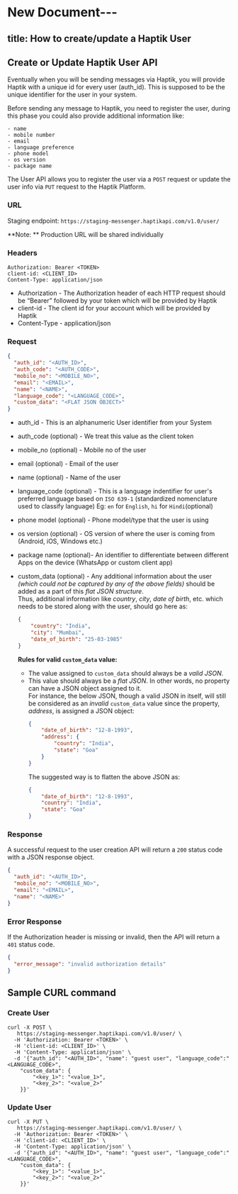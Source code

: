 # New Document---
title: How to create/update a Haptik User
---

## Create or Update Haptik User API

Eventually when you will be sending messages via Haptik, you will provide Haptik with a unique id for every user (auth_id). This is supposed to be the unique identifier for the user in your system.

Before sending any message to Haptik, you need to register the user, during this phase you could also provide additional information like:

	- name
	- mobile number
	- email
	- language preference
	- phone model
	- os version
	- package name

The User API allows you to register the user via a `POST` request or update the user info via `PUT` request to the Haptik Platform.

### URL

Staging endpoint: `https://staging-messenger.haptikapi.com/v1.0/user/`

**Note: ** Production URL will be shared individually

### Headers

```
Authorization: Bearer <TOKEN>
client-id: <CLIENT_ID>
Content-Type: application/json
```

- Authorization - The Authorization header of each HTTP request should be “Bearer” followed by your token which will be provided by Haptik
- client-id - The client id for your account which will be provided by Haptik
- Content-Type - application/json

### Request

```json
{
  "auth_id": "<AUTH_ID>",
  "auth_code": "<AUTH_CODE>",
  "mobile_no": "<MOBILE_NO>",
  "email": "<EMAIL>",
  "name": "<NAME>",
  "language_code": "<LANGUAGE_CODE>",
  "custom_data": "<FLAT JSON OBJECT>"
}
```

- auth_id - This is an alphanumeric User identifier from your System
- auth_code (optional) - We treat this value as the client token
- mobile_no (optional) - Mobile no of the user
- email (optional) - Email of the user
- name (optional) - Name of the user
- language_code (optional) - This is a language indentifier for user's preferred language based on `ISO 639-1` (standardized nomenclature used to classify language)
                  Eg: `en` for `English`,
                      `hi` for `Hindi`(optional)
- phone model (optional) - Phone model/type that the user is using
- os version (optional) - OS version of where the user is coming from (Android, iOS, Windows etc.)
- package name (optional)- An identifier to differentiate between different Apps on the device (WhatsApp or custom client app)
- custom_data (optional) - Any additional information about the user _(which could not be captured by any of the above fields)_ should be added as a part of this _flat JSON structure_. <br/>
Thus, additional information like _country_, _city_, _date of birth_, etc. which needs to be stored along with the user, should go here as:
	```json
	{
		"country": "India",
    	"city": "Mumbai",
    	"date_of_birth": "25-03-1985"
	}
	```

	**Rules for valid `custom_data` value:**
	- The value assigned to `custom_data` should always be a _valid JSON_.
	- This value should always be a _flat JSON_. In other words, no property can have a JSON object assigned to it. <br/> For instance, the below JSON, though a valid JSON in itself, will still be considered as an _invalid_ `custom_data` value since the property, _address_, is assigned a JSON object:
		```json
        {
	    	"date_of_birth": "12-8-1993",
			"address": {
				"country": "India",
				"state": "Goa"
			}
		}
        ```
		The suggested way is to flatten the above JSON as:
	    ```json
        {
			"date_of_birth": "12-8-1993",
			"country": "India",
			"state": "Goa"
		}
        ```



### Response

A successful request to the user creation API will return a `200` status code with a JSON response object.

```json
{
  "auth_id": "<AUTH_ID>",
  "mobile_no": "<MOBILE_NO>",
  "email": "<EMAIL>",
  "name": "<NAME>"
}
```

### Error Response

If the Authorization header is missing or invalid, then the API will return a `401` status code.

```json
{
  "error_message": "invalid authorization details"
}
```

## Sample CURL command
### Create User
```
curl -X POST \
   https://staging-messenger.haptikapi.com/v1.0/user/ \
  -H 'Authorization: Bearer <TOKEN>' \
  -H 'client-id: <CLIENT_ID>' \
  -H 'Content-Type: application/json' \
  -d '{"auth_id": "<AUTH_ID>", "name": "guest user", "language_code":"<LANGUAGE_CODE>",
	"custom_data": {
	    "<key_1>": "<value_1>",
        "<key_2>": "<value_2>"
	}}'
```
### Update User
```
curl -X PUT \
   https://staging-messenger.haptikapi.com/v1.0/user/ \
  -H 'Authorization: Bearer <TOKEN>' \
  -H 'client-id: <CLIENT_ID>' \
  -H 'Content-Type: application/json' \
  -d '{"auth_id": "<AUTH_ID>", "name": "guest user", "language_code":"<LANGUAGE_CODE>",
	"custom_data": {
	    "<key_1>": "<value_1>",
        "<key_2>": "<value_2>"
	}}'
```
